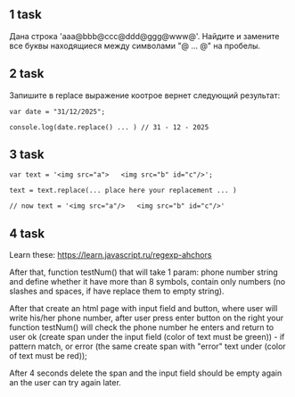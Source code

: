 ## 1 task

Дана строка 'aaa@bbb@ccc@ddd@ggg@www@'. 
Найдите и замените все буквы находящиеся между символами "@ ... @" на пробелы.

## 2 task

Запишите в replace выражение коотрое вернет следующий результат:

```
var date = "31/12/2025";

console.log(date.replace() ... ) // 31 - 12 - 2025
```

## 3 task

```
var text = '<img src="a">   <img src="b" id="c"/>';

text = text.replace(... place here your replacement ... )

// now text = '<img src="a"/>   <img src="b" id="c"/>'
```

## 4 task

Learn these: 
https://learn.javascript.ru/regexp-ahchors

After that, function testNum() that will take 1 param: phone number string and define whether it have more than 8 symbols, 
contain only numbers (no slashes and spaces, if have replace them to empty string).

After that create an html page with input field and button, where user will write his/her phone number, 
after user press enter button on the right your function testNum() will check the phone number he enters 
and return to user ok (create span under the input field (color of text must be green)) - if pattern match, 
or error (the same create span with "error" text under (color of text must be red));

After 4 seconds delete the span and the input field should be empty again an the user can try again later.
